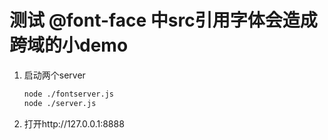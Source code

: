 # 测试 @font-face 中src引用字体会造成跨域的小demo

1. 启动两个server

    ```bash
    node ./fontserver.js
    node ./server.js
    ```

2. 打开http://127.0.0.1:8888

